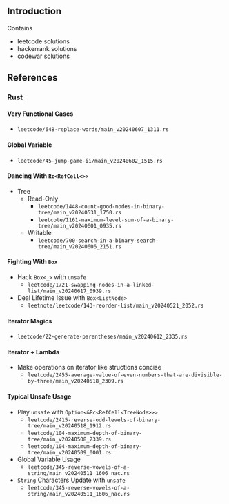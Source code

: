 ## Introduction
Contains
* leetcode solutions
* hackerrank solutions
* codewar solutions

## References
### Rust
#### Very Functional Cases
* `leetcode/648-replace-words/main_v20240607_1311.rs`
#### Global Variable
* `leetcode/45-jump-game-ii/main_v20240602_1515.rs`
#### Dancing With `Rc<RefCell<>>`
* Tree
    * Read-Only
        * `leetcode/1448-count-good-nodes-in-binary-tree/main_v20240531_1750.rs`
        * `leetcote/1161-maximum-level-sum-of-a-binary-tree/main_v20240601_0935.rs`
    * Writable
        * `leetcode/700-search-in-a-binary-search-tree/main_v20240606_2151.rs`
#### Fighting With `Box`
* Hack `Box<_>` with `unsafe`
    * `leetcode/1721-swapping-nodes-in-a-linked-list/main_v20240617_0939.rs`
* Deal Lifetime Issue with `Box<ListNode>`
    * `leetnote/leetcode/143-reorder-list/main_v20240521_2052.rs`
#### Iterator Magics
* `leetcode/22-generate-parentheses/main_v20240612_2335.rs`
#### Iterator + Lambda 
* Make operations on iterator like structions concise
    * `leetcode/2455-average-value-of-even-numbers-that-are-divisible-by-three/main_v20240518_2309.rs`
#### Typical Unsafe Usage
* Play `unsafe` with `Option<&Rc<RefCell<TreeNode>>>`
    * `leetcode/2415-reverse-odd-levels-of-binary-tree/main_v20240518_1912.rs`
    * `leetcode/104-maximum-depth-of-binary-tree/main_v20240508_2339.rs`
    * `leetcode/104-maximum-depth-of-binary-tree/main_v20240509_0001.rs`
* Global Variable Usage
    * `leetcode/345-reverse-vowels-of-a-string/main_v20240511_1606_nac.rs`
* `String` Characters Update with `unsafe`
    * `leetcode/345-reverse-vowels-of-a-string/main_v20240511_1606_nac.rs`
